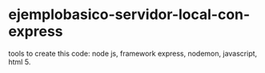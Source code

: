 # ejemplobasico-servidor-local-con-express

tools to create this code: node js, framework express, nodemon, javascript, html 5.
